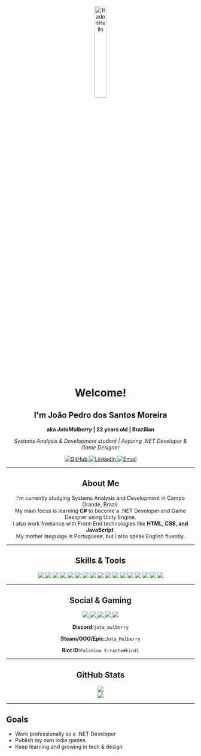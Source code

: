<div align="center">
  <img src="https://www.gifcen.com/wp-content/uploads/2025/01/yuji-itadori-gif-3.gif" alt="ItadoriHello" width="25%"/>

  <h1>Welcome!</h1>
  <h2>I'm João Pedro dos Santos Moreira</h2>
  <p><strong>aka <em>JotaMulberry</em> | 22 years old | Brazilian</strong></p>
  <p><em>Systems Analysis & Development student | Aspiring .NET Developer & Game Designer</em></p>

  <a href="https://github.com/JotaMulberry">
    <img src="https://img.shields.io/badge/GitHub-100000?logo=github&logoColor=white" alt="GitHub"/>
  </a>
  <a href="https://www.linkedin.com/in/jpsantosmoreira/">
    <img src="https://img.shields.io/badge/LinkedIn-blue?logo=linkedin&style=flat" alt="LinkedIn"/>
  </a>
  <a href="mailto:jpsantosmoreira333@gmail.com">
    <img src="https://img.shields.io/badge/Email-D14836?logo=gmail&logoColor=white" alt="Email"/>
  </a>
</div>

<hr />

<div align="center">
  <h2>About Me</h2>
  <p>
    I'm currently studying Systems Analysis and Development in Campo Grande, Brazil.<br />
    My main focus is learning <strong>C#</strong> to become a .NET Developer and Game Designer using Unity Engine.<br />
    I also work freelance with Front-End technologies like <strong>HTML, CSS, and JavaScript</strong>.<br />
    My mother language is Portuguese, but I also speak English fluently.
  </p>
</div>

<hr />

<div align="center">
  <h2>Skills & Tools</h2>
  <p>
    <img src="https://img.shields.io/badge/C%23-239120?logo=c-sharp&logoColor=white" />
    <img src="https://img.shields.io/badge/.NET-512BD4?style=flat&logo=.net&logoColor=white" />
    <img src="https://img.shields.io/badge/Unity-FFFFFF?style=flat&logo=unity&logoColor=black" />
    <img src="https://img.shields.io/badge/HTML5-E34F26?logo=html5&logoColor=white" />
    <img src="https://img.shields.io/badge/CSS-563d7c?&style=flat&logo=css3&logoColor=white" />
    <img src="https://img.shields.io/badge/JavaScript-F7DF1E?logo=javascript&logoColor=black" />
    <img src="https://img.shields.io/badge/Node.js-6DA55F?logo=node.js&logoColor=white" />
    <img src="https://img.shields.io/badge/npm-CB3837?logo=npm&logoColor=fff" />
    <img src="https://img.shields.io/badge/React-%2320232a.svg?logo=react&logoColor=%2361DAFB" />
    <img src="https://img.shields.io/badge/Next.js-black?logo=next.js&logoColor=white" />
    <img src="https://img.shields.io/badge/Tailwind%20CSS-%2338B2AC.svg?logo=tailwind-css&logoColor=white" />
    <img src="https://img.shields.io/badge/Python-3776AB?style=flat&logo=python&logoColor=white" />
    <img src="https://img.shields.io/badge/Aseprite-7D929E?logo=aseprite&logoColor=white" />
    <img src="https://img.shields.io/badge/Photoshop-31A8FF?logo=adobephotoshop&logoColor=white" />
    <img src="https://img.shields.io/badge/Illustrator-FF9A00?logo=adobeillustrator&logoColor=white" />
    <img src="https://img.shields.io/badge/Blender-F5792A?logo=blender&logoColor=white" />
    <img src="https://img.shields.io/badge/AutoCAD-EF1C25?logo=autodesk&logoColor=white" />
  </p>
</div>

<hr />

<div align="center">
  <h2>Social & Gaming</h2>
  <a href="https://www.instagram.com/jp.santos.moreira/">
    <img src="https://img.shields.io/badge/Instagram-E4405F?style=flat&logo=instagram&logoColor=white">
  </a>
  <a href="https://www.twitch.tv/jota_mulberry">
    <img src="https://img.shields.io/badge/Twitch-9146FF?style=flat&logo=twitch&logoColor=white">
  </a>
  <a href="https://www.youtube.com/@Jota_Mulberry">
    <img src="https://img.shields.io/badge/YouTube-FF0000?style=flat&logo=youtube&logoColor=white">
  </a>
  <a href="https://www.tiktok.com/@jota_mulberry">
    <img src="https://img.shields.io/badge/TikTok-000000?style=flat&logo=tiktok&logoColor=white">
  </a>
  <a href="https://x.com/Mullbery_Jota">
    <img src="https://img.shields.io/badge/X-000000?style=flat&logo=x&logoColor=white">
  </a>
  <p>
    <strong>Discord:</strong><code>jota_mulberry</code>
  </p>
  <p>
    <strong>Steam/GOG/Epic:</strong><code>Jota_Mulberry</code>
  </p>
  <p>
    <strong>Riot ID:</strong><code>Paladino Errante#kind1</code>
  </p>
</div>

<hr />

<div align="center">
  <h2>GitHub Stats</h2>
  <img src="https://github-readme-stats.vercel.app/api?username=JotaMulberry&show_icons=true&theme=tokyonight" />
  <br />
  <img src="https://github-readme-streak-stats.herokuapp.com/?user=JotaMulberry&theme=tokyonight" />
</div>

<hr />

<div>
  <h2>Goals</h2>
  <ul>
    <li>Work professionally as a .NET Developer</li>
    <li>Publish my own indie games</li>
    <li>Keep learning and growing in tech & design</li>
  </ul>
</div>
